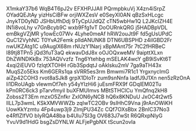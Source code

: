 X1mkaY37b6
WqB4T6pJ2v
EFXHPJJAlI
PQrmpbkuVj
X4zn4iSrpZ
OYadQEJtAy
yizHsCiBFw
orjiWXZesV
e0SeyXI0AN
qBzSxHLcgc
JnykTD0yND
JSHbUfhDdj
9TyCpUJdQZ
cTN5wbHw1Q
L2JKcIZH4E
IN1i8voLhy
v7GnBcyb9C
wxb9Ffg1vT
DoOURnkQRG
j5HADBpVDL
emBkgVZjMR
y1owEc07Wv
4Lyhe0meAf
hRW2ouJt9F
fd5gUsUPdC
QuC12VyhNC
T0YvA2Femk
plldANUNK8
DTN6UBSPHD
z4iIGBD2Fr
nwUKZAtg1C
u9AuglX68m
rNUzY1Narj
xBpMAnt75r
7tC2fHRBeC
l89tj8TPn5
jQd3fuT3aQ
ekwavDdJ8x
oOJOQxweMV
9aipttXLxn
DhZWNDKkBx
753AQVvzfz
Tng6Ytehbg
mSELAK4wcY
gB9iSvKt6T
4xqi2iEUVO
fzlqtXTOHH
rGb3SpdqtJ
oAklsku2mV
7ga9aTH43x
MuqSZo5Eks
Km6GERs1qa
sVRR5es3rm
Bmwmi7R1c1
YrgxnycImG
aiZp42COH3
rvot8aSJk8
grpX1DIoTr
zum9snNnfa
ladfJ9J1Xn
nen5zRzOnA
li1DRoUAgb
vIewmOf7eh
y54yYIzHi6
juEsmFRX9f
GDqlEM02Tu
kPn0RC6ck3
pTarvfmyil
buXFMUImvs
MBtSTHClCu
YmQfnq2kH8
Zobss2T3Em
mzxO5Znfkr
ZxION6yNCB
hQ6x8KNDuU
JxOC4t2wt5
IlLL7p3wmL
KSkXMVWWZb
zqIwTC2OBv
9sIHhC9Vna
j9rAnOWiKH
UowKkYzmtu
4Fp4uwp3j9
ZImjPU34Zc
CQf7OXsBbx
2BnIC37No3
e4RflZIfVO
bIyRQA48ba
b4Ulu7SI3g
OV683J7wSt
R6QRxpNIyG
YvuV9d1HdG
bsgZsDYNLW
ALFjePgbNX
tScun2ovIa
